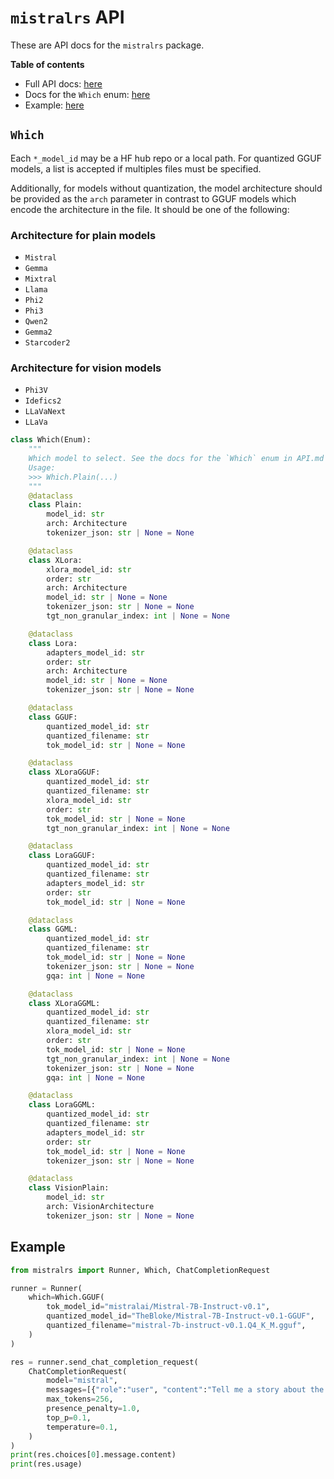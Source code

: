 # `mistralrs` API

These are API docs for the `mistralrs` package.

**Table of contents**
- Full API docs: [here](https://ericlbuehler.github.io/mistral.rs/pyo3/mistralrs.html)
- Docs for the `Which` enum: [here](#which)
- Example: [here](#example)

## `Which`

Each `*_model_id` may be a HF hub repo or a local path. For quantized GGUF models, a list is accepted if multiples files must be specified.

Additionally, for models without quantization, the model architecture should be provided as the `arch` parameter in contrast to GGUF models which encode the architecture in the file. It should be one of the following:

### Architecture for plain models
- `Mistral`
- `Gemma`
- `Mixtral`
- `Llama`
- `Phi2`
- `Phi3`
- `Qwen2`
- `Gemma2`
- `Starcoder2`

### Architecture for vision models
- `Phi3V`
- `Idefics2`
- `LLaVaNext`
- `LLaVa`

```py
class Which(Enum):
    """
    Which model to select. See the docs for the `Which` enum in API.md for more details.
    Usage:
    >>> Which.Plain(...)
    """
    @dataclass
    class Plain:
        model_id: str
        arch: Architecture
        tokenizer_json: str | None = None

    @dataclass
    class XLora:
        xlora_model_id: str
        order: str
        arch: Architecture
        model_id: str | None = None
        tokenizer_json: str | None = None
        tgt_non_granular_index: int | None = None

    @dataclass
    class Lora:
        adapters_model_id: str
        order: str
        arch: Architecture
        model_id: str | None = None
        tokenizer_json: str | None = None

    @dataclass
    class GGUF:
        quantized_model_id: str
        quantized_filename: str
        tok_model_id: str | None = None

    @dataclass
    class XLoraGGUF:
        quantized_model_id: str
        quantized_filename: str
        xlora_model_id: str
        order: str
        tok_model_id: str | None = None
        tgt_non_granular_index: int | None = None

    @dataclass
    class LoraGGUF:
        quantized_model_id: str
        quantized_filename: str
        adapters_model_id: str
        order: str
        tok_model_id: str | None = None

    @dataclass
    class GGML:
        quantized_model_id: str
        quantized_filename: str
        tok_model_id: str | None = None
        tokenizer_json: str | None = None
        gqa: int | None = None

    @dataclass
    class XLoraGGML:
        quantized_model_id: str
        quantized_filename: str
        xlora_model_id: str
        order: str
        tok_model_id: str | None = None
        tgt_non_granular_index: int | None = None
        tokenizer_json: str | None = None
        gqa: int | None = None

    @dataclass
    class LoraGGML:
        quantized_model_id: str
        quantized_filename: str
        adapters_model_id: str
        order: str
        tok_model_id: str | None = None
        tokenizer_json: str | None = None

    @dataclass
    class VisionPlain:
        model_id: str
        arch: VisionArchitecture
        tokenizer_json: str | None = None
```


## Example
```python
from mistralrs import Runner, Which, ChatCompletionRequest

runner = Runner(
    which=Which.GGUF(
        tok_model_id="mistralai/Mistral-7B-Instruct-v0.1",
        quantized_model_id="TheBloke/Mistral-7B-Instruct-v0.1-GGUF",
        quantized_filename="mistral-7b-instruct-v0.1.Q4_K_M.gguf",
    )
)

res = runner.send_chat_completion_request(
    ChatCompletionRequest(
        model="mistral",
        messages=[{"role":"user", "content":"Tell me a story about the Rust type system."}],
        max_tokens=256,
        presence_penalty=1.0,
        top_p=0.1,
        temperature=0.1,
    )
)
print(res.choices[0].message.content)
print(res.usage)
```